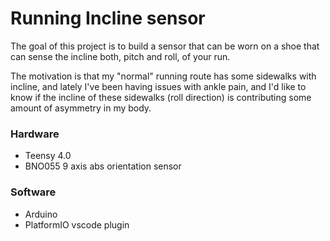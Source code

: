 # Running Incline sensor

The goal of this project is to build a sensor that can be worn on a shoe that can sense the incline both, pitch and roll, of your run.

The motivation is that my "normal" running route has some sidewalks with incline, and lately I've been having issues with ankle pain, and I'd like to know if the incline of these sidewalks (roll direction) is contributing some amount of
asymmetry in my body.

### Hardware

- Teensy 4.0
- BNO055 9 axis abs orientation sensor

### Software

- Arduino
- PlatformIO vscode plugin
